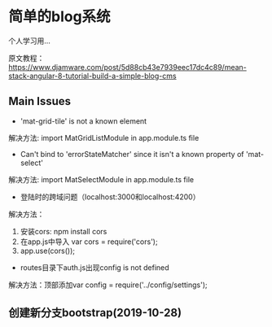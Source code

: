 # 简单的blog系统
个人学习用...

原文教程：https://www.djamware.com/post/5d88cb43e7939eec17dc4c89/mean-stack-angular-8-tutorial-build-a-simple-blog-cms

## Main Issues
+ 'mat-grid-tile' is not a known element

解决方法: import MatGridListModule in app.module.ts file

+ Can't bind to 'errorStateMatcher' since it isn't a known property of 'mat-select'

解决方法: import MatSelectModule in app.module.ts file

+ 登陆时的跨域问题（localhost:3000和localhost:4200）

解决方法：
1. 安装cors: npm install cors
2. 在app.js中导入 var cors = require('cors');
3. app.use(cors());

+ routes目录下auth.js出现config is not defined

解决方法：顶部添加var config = require('../config/settings');

## 创建新分支bootstrap(2019-10-28)